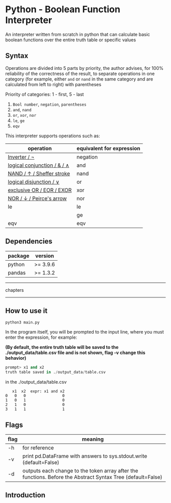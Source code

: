  # Python - Boolean Function Interpreter

An interpreter written from scratch in python that can calculate basic boolean functions over the entire truth table or specific values


## Syntax

Operations are divided into 5 parts by priority, the author advises, for 100% reliability of the correctness of the result, to separate operations in one category (for example, either `and` or `nand` in the same category and are calculated from left to right) with parentheses

Priority of categories: 1 - first, 5 - last
1. `Bool number`, `negation`, `parentheses`
2. `and`, `nand`
3. `or`, `xor`, `nor`
4. `le`, `ge`
5. `eqv`

This interpreter supports operations such as:

|operation|equivalent for expression|
|----|-------|
|[Inverter / ¬](https://en.wikipedia.org/wiki/Inverter_(logic_gate))|negation|
|[logical conjunction / & / ∧](https://en.wikipedia.org/wiki/AND_gate)|and|
|[NAND / ↑ / Sheffer stroke](https://en.wikipedia.org/wiki/NAND_gate)|nand|
|[logical disjunction / ∨](https://en.wikipedia.org/wiki/OR_gate)|or|
|[exclusive OR / EOR / EXOR](https://en.wikipedia.org/wiki/XOR_gate)|xor|
|[NOR / ↓ / Peirce's arrow](https://en.wikipedia.org/wiki/Logical_NOR)|nor|
|le|le|
||ge|
|eqv|eqv|

## Dependencies

|package|version|
|----|-------|
|python|>= 3.9.6|
|pandas|>= 1.3.2|

***

chapters

***

## How to use it

```shell
python3 main.py
```

In the program itself, you will be prompted to the input line, where you must enter the expression, for example:

**(By default, the entire truth table will be saved to the ./output_data/table.csv file and is not shown, flag -v change this behavior)**

```python
prompt> x1 and x2
truth table saved in ./output_data/table.csv
```

in the ./output_data/table.csv

```csv
   x1  x2  expr: x1 and x2
0   0   0                0
1   0   1                0
2   1   0                0
3   1   1                1
```

## Flags

|flag|meaning|
|----|-------|
|-h|for reference|
|-v|print pd.DataFrame with answers to sys.stdout.write (default=False)|
|-d|outputs each change to the token array after the functions. Before the Abstract Syntax Tree (default=False)|

## Introduction


